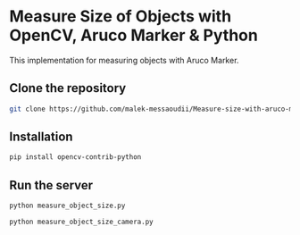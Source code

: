 # Measure Size of Objects with OpenCV, Aruco Marker & Python

This implementation for measuring objects with Aruco Marker.

## Clone the repository
```sh
git clone https://github.com/malek-messaoudii/Measure-size-with-aruco-markers.git
```

## Installation
```sh
pip install opencv-contrib-python
```

## Run the server
```sh
python measure_object_size.py
```
```sh
python measure_object_size_camera.py
```

